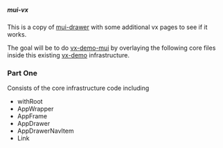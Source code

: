 ##### mui-vx

This is a copy of
[mui-drawer](https://github.com/stormasm/mui-drawer)
with some additional vx pages to see if it works.

The goal will be to do
[vx-demo-mui](https://github.com/stormasm/vx-demo-mui)
by overlaying the following core files inside this
existing
[vx-demo](https://github.com/stormasm/vx-demo)
infrastructure.

### Part One

Consists of the core infrastructure code including

* withRoot
* AppWrapper
* AppFrame
* AppDrawer
* AppDrawerNavItem
* Link
